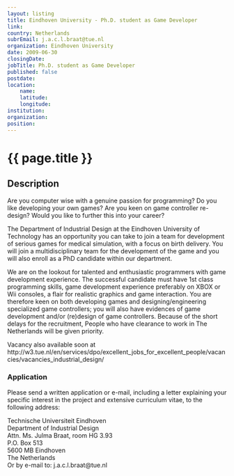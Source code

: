 ```yaml
---
layout: listing
title: Eindhoven University - Ph.D. student as Game Developer
link:
country: Netherlands
subrEmail: j.a.c.l.braat@tue.nl
organization: Eindhoven University 
date: 2009-06-30
closingDate: 
jobTitle: Ph.D. student as Game Developer
published: false
postdate:
location:
    name: 
    latitude: 
    longitude: 
institution: 
organization: 
position: 
--- 
```



# {{ page.title }}

## Description




<p>Are you computer wise with a genuine passion for programming? Do you like developing your own games? Are you keen on game controller re-design? Would you like to further this into your career?</p>

<p>The Department of Industrial Design at the Eindhoven University of Technology has an opportunity you can take to join a team for development of serious games for medical simulation, with a focus on birth delivery. You will join a multidisciplinary team for the development of the game and you will also enroll as a PhD candidate within our department.</p>

<p>We are on the lookout for talented and enthusiastic programmers with game development experience. The successful candidate must have 1st class programming skills, game development experience preferably on XBOX or Wii consoles, a flair for realistic graphics and game interaction. You are therefore keen on both developing games and designing/engineering specialized game controllers; you will also have evidences of game development and/or (re)design of game controllers.
Because of the short delays for the recruitment, People who have clearance to work in The Netherlands will be given priority.</p>

<p>Vacancy also available soon at http://w3.tue.nl/en/services/dpo/excellent_jobs_for_excellent_people/vacancies/vacancies_industrial_design/</p>

<h3>Application</h3>
<p>Please send a written application or e-mail, including a letter explaining your specific interest in the project and extensive curriculum vitae, to the following address:</p>

<p>Technische Universiteit Eindhoven<br />
Department of Industrial Design<br />
Attn. Ms. Julma Braat, room HG 3.93<br />
P.O. Box 513<br />
5600 MB Eindhoven<br />
The Netherlands<br />
Or by e-mail to: j.a.c.l.braat@tue.nl</p>
